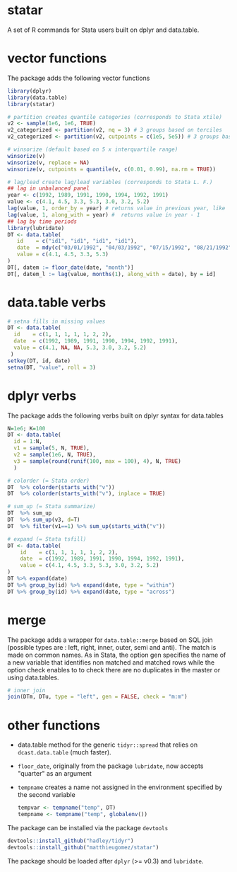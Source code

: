 statar
======

A set of R commands for Stata users built on dplyr and data.table. 


# vector functions
The package adds the following vector functions
````R
library(dplyr)
library(data.table)
library(statar)

# partition creates quantile categories (corresponds to Stata xtile)
v2 <- sample(1e6, 1e6, TRUE)                   
v2_categorized <- partition(v2, nq = 3) # 3 groups based on terciles
v2_categorized <- partition(v2, cutpoints = c(1e5, 5e5)) # 3 groups based on two cutpoints

# winsorize (default based on 5 x interquartile range)
winsorize(v)
winsorize(v, replace = NA)
winsorize(v, cutpoints = quantile(v, c(0.01, 0.99), na.rm = TRUE))

# lag/lead create lag/lead variables (corresponds to Stata L. F.)
## lag in unbalanced panel
year <- c(1992, 1989, 1991, 1990, 1994, 1992, 1991)
value <- c(4.1, 4.5, 3.3, 5.3, 3.0, 3.2, 5.2)
lag(value, 1, order_by = year) # returns value in previous year, like  dplyr::lag
lag(value, 1, along_with = year) #  returns value in year - 1
## lag by time periods
library(lubridate)
DT <- data.table(     
   id    = c("id1", "id1", "id1", "id1"),
   date  = mdy(c("03/01/1992", "04/03/1992", "07/15/1992", "08/21/1992")),
   value = c(4.1, 4.5, 3.3, 5.3)
)
DT[, datem := floor_date(date, "month")]
DT[, datem_l := lag(value, months(1), along_with = date), by = id] 
````

# data.table verbs

````R
# setna fills in missing values
DT <- data.table(
  id    = c(1, 1, 1, 1, 1, 2, 2),
  date  = c(1992, 1989, 1991, 1990, 1994, 1992, 1991),
  value = c(4.1, NA, NA, 5.3, 3.0, 3.2, 5.2)
 )
setkey(DT, id, date) 
setna(DT, "value", roll = 3)
````
# dplyr verbs

The package adds the following verbs built on dplyr syntax for data.tables

````R
N=1e6; K=100
DT <- data.table(
  id = 1:N,
  v1 = sample(5, N, TRUE),
  v2 = sample(1e6, N, TRUE),
  v3 = sample(round(runif(100, max = 100), 4), N, TRUE)
  )

# colorder (= Stata order)
DT  %>% colorder(starts_with("v"))
DT  %>% colorder(starts_with("v"), inplace = TRUE)

# sum_up (= Stata summarize)
DT  %>% sum_up
DT  %>% sum_up(v3, d=T)
DT  %>% filter(v1==1) %>% sum_up(starts_with("v"))

# expand (= Stata tsfill)
DT <- data.table(
    id    = c(1, 1, 1, 1, 1, 2, 2),
    date  = c(1992, 1989, 1991, 1990, 1994, 1992, 1991),
    value = c(4.1, 4.5, 3.3, 5.3, 3.0, 3.2, 5.2)
)
DT %>% expand(date)
DT %>% group_by(id) %>% expand(date, type = "within")
DT %>% group_by(id) %>% expand(date, type = "across")
````


# merge
The package adds a wrapper for `data.table::merge` based on SQL join (possible types are : left, right, inner, outer,  semi and anti). The match is made on common names. As in Stata, the option gen specifies the name of a new variable that identifies non matched and matched rows while the option check enables to to check there are no duplicates in the master or using data.tables.

````R
# inner join
join(DTm, DTu, type = "left", gen = FALSE, check = "m:m")
````

# other functions
-  data.table method for the generic `tidyr::spread` that relies on `dcast.data.table` (much faster).
- `floor_date`, originally from the package `lubridate`, now accepts "quarter" as an argument 
- `tempname` creates a name not assigned in the environment specified by the second variable

	````R
	tempvar <- tempname("temp", DT)
	tempname <- tempname("temp", globalenv())
	````

The package can be installed via the package `devtools`

````R
devtools::install_github("hadley/tidyr")
devtools::install_github("matthieugomez/statar")
````
The package should be loaded after `dplyr` (>= v0.3) and `lubridate`.
